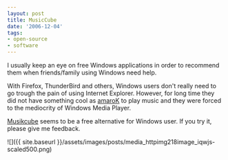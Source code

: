 ```yaml
---
layout: post
title: MusicCube
date: '2006-12-04'
tags:
- open-source
- software
---
```


I usually keep an eye on free Windows applications in order to recommend them when friends/family using Windows need help.

With Firefox, ThunderBird and others, Windows users don't really need to go trough the pain of using Internet Explorer. However, for long time they did not have something cool as [amaroK][2] to play music and they were forced to the mediocrity of Windows Media Player.

[Musikcube][1] seems to be a free alternative for Windows user. If you try it, please give me feedback.

 ![]({{ site.baseurl }}/assets/images/posts/media_httpimg218image_iqwjs-scaled500.png)

[1]: http://www.musikcube.com  
 [2]: http://amarok.kde.org

